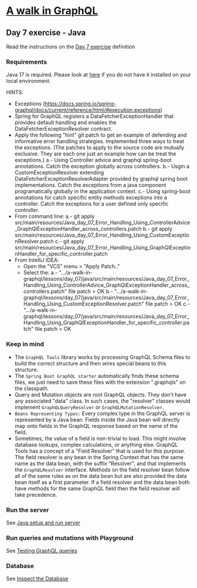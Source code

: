 # [A walk in GraphQL](../../../README.md)

## Day 7 exercise - Java

Read the instructions on the [Day 7 exercise](../day_07.md#exercise) definition

### Requirements

Java 17 is required. Please look at [here](../../../setup/java.md#requirements) if you do not have it installed on your local environment. 



HINTS: 

* Exceptions (https://docs.spring.io/spring-graphql/docs/current/reference/html/#execution.exceptions)
* Spring for GraphQL registers a DataFetcherExceptionHandler that provides default handling and enables the DataFetcherExceptionResolver contract.
* Apply the following "hint" git patch to get an example of defending and informative error handling strategies. Implemented 
  three ways to treat the exceptions. (The patches to apply to the source code are mutually exclusive. They are each one just an example how can be treat the exceptions.)
     a.- Using Controller advice and graphql spring-boot annotations. 
         Catch the exception globally across controllers.
     b.- Usgin a CustomExceptionResolver extending DataFetcherExceptionResolverAdapter provided by graphql spring boot implementations. 
         Catch the exceptions from a java component programatically globally in the application context.
     c.- Using spring-boot annotations for catch specific entity methods exceptions into a controller.
         Catch the exceptions for a user defined only specific controller.
* From command line: 
                    a.- git apply  src/main/resources/Java_day_07_Error_Handling_Using_ControllerAdvice_GraphQlExceptionHandler_across_controllers.patch
                    b.- git apply  src/main/resources/Java_day_07_Error_Handling_Using_CustomExceptionResolver.patch
                    c.- git apply  src/main/resources/Java_day_07_Error_Handling_Using_GraphQlExceptionHandler_for_specific_controller.patch
* From IntelliJ IDEA:
     * Open the "VCS" menu > "Apply Patch.."
     * Select the:
                    a.- ".../a-walk-in-graphql/lessons/day_07/java/src/main/resources/Java_day_07_Error_Handling_Using_ControllerAdvice_GraphQlExceptionHandler_across_controllers.patch" file patch > OK
                    b.- ".../a-walk-in-graphql/lessons/day_07/java/src/main/resources/Java_day_07_Error_Handling_Using_CustomExceptionResolver.patch" file patch > OK
                    c.- ".../a-walk-in-graphql/lessons/day_07/java/src/main/resources/Java_day_07_Error_Handling_Using_GraphQlExceptionHandler_for_specific_controller.patch" file patch > OK

### Keep in mind

* The `GraphQL Tools` library works by processing GraphQL Schema files to build the correct structure and then wires special beans to this structure. 
* The `Spring Boot GraphQL starter` automatically finds these schema files, we just need to save these files with the extension ".graphqls" on the classpath.
* Query and Mutation objects are root GraphQL objects. They don’t have any associated "data" class. In such cases, the "resolver" classes would implement `GraphQLQueryResolver` or `GraphQLMutationResolver`.
* `Beans Representing Types:` Every complex type in the GraphQL server is represented by a Java bean. Fields inside the Java bean will directly map onto fields in the GraphQL response based on the name of the field.
* Sometimes, the value of a field is non-trivial to load. This might involve database lookups, complex calculations, or anything else. GraphQL Tools has a concept of a "Field Resolver" that is used for this purpose. 
The field resolver is any bean in the Spring Context that has the same name as the data bean, with the suffix "Resolver", and that implements the `GraphQLResolver` interface. Methods on the field resolver bean follow all of the same rules as on the data bean but are also provided the data bean itself as a first parameter. If a field resolver and the data bean both have methods for the same GraphQL field then the field resolver will take precedence.

### Run the server

 See [Java setup and run server](../../../setup/java.md#run-application)

### Run queries and mutations with Playground

See [Testing GraphQL queries](../../../setup/java.md#testing-graphql-queries)

### Database

See [Inspect the Database](../../../setup/java.md#inspect-the-database)
